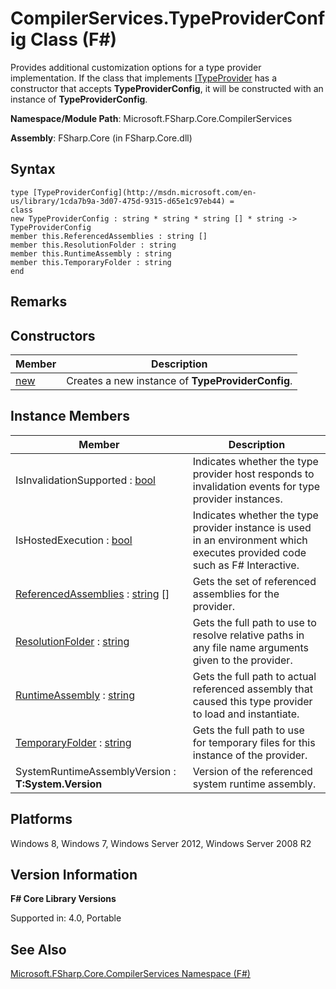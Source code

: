 # CompilerServices.TypeProviderConfig Class (F#)

Provides additional customization options for a type provider implementation. If the class that implements [ITypeProvider](http://msdn.microsoft.com/en-us/library/2c2b0571-843d-4a7d-95d4-0a7510ed5e2f) has a constructor that accepts **TypeProviderConfig**, it will be constructed with an instance of **TypeProviderConfig**.

**Namespace/Module Path**: Microsoft.FSharp.Core.CompilerServices

**Assembly**: FSharp.Core (in FSharp.Core.dll)


## Syntax

```
type [TypeProviderConfig](http://msdn.microsoft.com/en-us/library/1cda7b9a-3d07-475d-9315-d65e1c97eb44) =
class
new TypeProviderConfig : string * string * string [] * string -> TypeProviderConfig
member this.ReferencedAssemblies : string []
member this.ResolutionFolder : string
member this.RuntimeAssembly : string
member this.TemporaryFolder : string
end
```

## Remarks

## Constructors


|Member|Description|
|------|-----------|
|[new](http://msdn.microsoft.com/en-us/library/a58edc91-0eae-49b8-9331-81115832f7af)|Creates a new instance of **TypeProviderConfig**.|

## Instance Members


|Member|Description|
|------|-----------|
|IsInvalidationSupported : [bool](http://msdn.microsoft.com/en-us/library/89c0cf9c-49ce-4207-a3be-555851a67dd5)|Indicates whether the type provider host responds to invalidation events for type provider instances.|
|IsHostedExecution : [bool](http://msdn.microsoft.com/en-us/library/89c0cf9c-49ce-4207-a3be-555851a67dd5)|Indicates whether the type provider instance is used in an environment which executes provided code such as F# Interactive.|
|[ReferencedAssemblies](http://msdn.microsoft.com/en-us/library/24600287-d40a-4b38-a5e8-d903214dcef9) : [string](http://msdn.microsoft.com/en-us/library/12b97856-ec80-4f70-a018-afb0753f755a) []|Gets the set of referenced assemblies for the provider.|
|[ResolutionFolder](http://msdn.microsoft.com/en-us/library/3424c496-b38d-49cd-b4a4-869193f2baf6) : [string](http://msdn.microsoft.com/en-us/library/12b97856-ec80-4f70-a018-afb0753f755a)|Gets the full path to use to resolve relative paths in any file name arguments given to the provider.|
|[RuntimeAssembly](http://msdn.microsoft.com/en-us/library/3ff43026-7d3a-4b8b-942b-f38e9bd5dfe1) : [string](http://msdn.microsoft.com/en-us/library/12b97856-ec80-4f70-a018-afb0753f755a)|Gets the full path to actual referenced assembly that caused this type provider to load and instantiate.|
|[TemporaryFolder](http://msdn.microsoft.com/en-us/library/af72b3d0-9888-4d14-adce-e75ce35bf29c) : [string](http://msdn.microsoft.com/en-us/library/12b97856-ec80-4f70-a018-afb0753f755a)|Gets the full path to use for temporary files for this instance of the provider.|
|SystemRuntimeAssemblyVersion : **T:System.Version**|Version of the referenced system runtime assembly.|

## Platforms
Windows 8, Windows 7, Windows Server 2012, Windows Server 2008 R2


## Version Information
**F# Core Library Versions**

Supported in: 4.0, Portable




## See Also
[Microsoft.FSharp.Core.CompilerServices Namespace &#40;F&#35;&#41;](Microsoft.FSharp.Core.CompilerServices+Namespace+%28FSharp%29.md)

